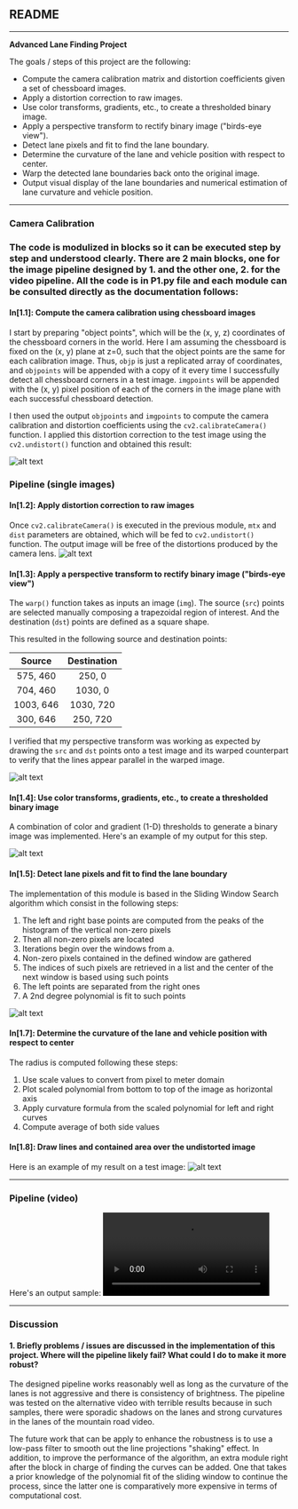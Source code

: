 ## README

---

**Advanced Lane Finding Project**

The goals / steps of this project are the following:

* Compute the camera calibration matrix and distortion coefficients given a set of chessboard images.
* Apply a distortion correction to raw images.
* Use color transforms, gradients, etc., to create a thresholded binary image.
* Apply a perspective transform to rectify binary image ("birds-eye view").
* Detect lane pixels and fit to find the lane boundary.
* Determine the curvature of the lane and vehicle position with respect to center.
* Warp the detected lane boundaries back onto the original image.
* Output visual display of the lane boundaries and numerical estimation of lane curvature and vehicle position.

[//]: # (Image References)

[image1]: ./output/Figure_0.png "Undistorted"
[image2]: ./output/Figure_1.png "Road Transformed"
[image3]: ./output/Figure_2.png "Warp Example"
[image4]: ./output/Figure_3.png "Binary Example"
[image5]: ./output/Figure_4.png "Fit Visual"
[image6]: ./output/Figure_6.png "Output"
[video1]: ./project_video.mp4 "Video"

---

### Camera Calibration

### The code is modulized in blocks so it can be executed step by step and understood clearly. There are 2 main blocks, one for the image pipeline designed by 1. and the other one, 2. for the video pipeline. All the code is in P1.py file and each module can be consulted directly as the documentation follows:

#### In[1.1]: Compute the camera calibration using chessboard images

I start by preparing "object points", which will be the (x, y, z) coordinates of the chessboard corners in the world. Here I am assuming the chessboard is fixed on the (x, y) plane at z=0, such that the object points are the same for each calibration image.  Thus, `objp` is just a replicated array of coordinates, and `objpoints` will be appended with a copy of it every time I successfully detect all chessboard corners in a test image.  `imgpoints` will be appended with the (x, y) pixel position of each of the corners in the image plane with each successful chessboard detection.  

I then used the output `objpoints` and `imgpoints` to compute the camera calibration and distortion coefficients using the `cv2.calibrateCamera()` function.  I applied this distortion correction to the test image using the `cv2.undistort()` function and obtained this result: 

![alt text][image1]

### Pipeline (single images)

#### In[1.2]: Apply distortion correction to raw images

Once `cv2.calibrateCamera()` is executed in the previous module, `mtx` and `dist` parameters are obtained, which will be fed to `cv2.undistort()` function. The output image will be free of the distortions produced by the camera lens.
![alt text][image2]

#### In[1.3]: Apply a perspective transform to rectify binary image ("birds-eye view")

The `warp()` function takes as inputs an image (`img`). The source (`src`) points are selected manually composing a trapezoidal region of interest. And the destination (`dst`) points are defined as a square shape.

This resulted in the following source and destination points:

| Source        | Destination   | 
|:-------------:|:-------------:| 
| 575, 460      | 250, 0        | 
| 704, 460      | 1030, 0      |
| 1003, 646     | 1030, 720      |
| 300, 646      | 250, 720        |

I verified that my perspective transform was working as expected by drawing the `src` and `dst` points onto a test image and its warped counterpart to verify that the lines appear parallel in the warped image.

![alt text][image3]

#### In[1.4]: Use color transforms, gradients, etc., to create a thresholded binary image

A combination of color and gradient (1-D) thresholds to generate a binary image was implemented.  Here's an example of my output for this step.

![alt text][image4]

#### In[1.5]: Detect lane pixels and fit to find the lane boundary

The implementation of this module is based in the Sliding Window Search algorithm which consist in the following steps:

1. The left and right base points are computed from the peaks of the histogram of the vertical non-zero pixels
2. Then all non-zero pixels are located
3. Iterations begin over the windows from a.
4. Non-zero pixels contained in the defined window are gathered
5. The indices of such pixels are retrieved in a list and the center of the next window is based using such points
6. The left points are separated from the right ones
7. A 2nd degree polynomial is fit to such points

![alt text][image5]

#### In[1.7]: Determine the curvature of the lane and vehicle position with respect to center

The radius is computed following these steps:
1. Use scale values to convert from pixel to meter domain
2. Plot scaled polynomial from bottom to top of the image as horizontal axis
3. Apply curvature formula from the scaled polynomial for left and right curves
4. Compute average of both side values

#### In[1.8]: Draw lines and contained area over the undistorted image
Here is an example of my result on a test image:
![alt text][image6]

---

### Pipeline (video)

Here's an output sample:
![alt text][video1]

---

### Discussion

#### 1. Briefly problems / issues are discussed in the implementation of this project.  Where will the pipeline likely fail?  What could I do to make it more robust?

The designed pipeline works reasonably well as long as the curvature of the lanes is not aggressive and there is consistency of brightness. The pipeline was tested on the alternative video with terrible results because in such samples, there were sporadic shadows on the lanes and strong curvatures in the lanes of the mountain road video.

The future work that can be apply to enhance the robustness is to use a low-pass filter to smooth out the line projections "shaking" effect. In addition, to improve the performance of the algorithm, an extra module right after the block in charge of finding the curves can be added. One that takes a prior knowledge of the polynomial fit of the sliding window to continue the process, since the latter one is comparatively more expensive in terms of computational cost.
